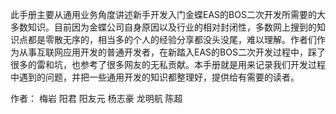 此手册主要从通用业务角度讲述新手开发入门金蝶EAS的BOS二次开发所需要的大多数知识。目前因为金蝶公司自身原因以及行业的相对封闭性，多数网上搜到的知识点都是零散无序的，相当多的个人的经验分享都没头没尾，难以理解。作者们作为从事互联网应用开发的普通开发者，在新踏入EAS的BOS二次开发过程中，踩了很多的雷和坑，也参考了很多网友的无私贡献。本手册就是用来记录我们开发过程中遇到的问题，并把一些通用开发的知识都整理好，提供给有需要的读者。

作者： 梅岩 阳君 阳友元 杨志豪 龙明航 陈超